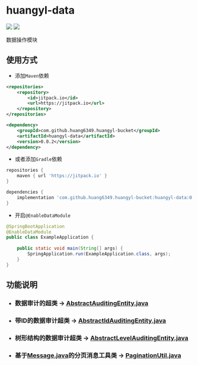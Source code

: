 # huangyl-data

[![](https://img.shields.io/badge/java-^1.8.0-orange.svg?style=flat-square)](http://www.oracle.com/technetwork/java/index.html)
[![](https://jitpack.io/v/huang6349/huangyl-bucket.svg?style=flat-square)](https://jitpack.io/#huang6349/huangyl-bucket)

数据操作模块

## 使用方式

* 添加`Maven`依赖

```xml
<repositories>
    <repository>
        <id>jitpack.io</id>
        <url>https://jitpack.io</url>
    </repository>
</repositories>
```

```xml
<dependency>
    <groupId>com.github.huang6349.huangyl-bucket</groupId>
    <artifactId>huangyl-data</artifactId>
    <version>0.0.2</version>
</dependency>
```

* 或者添加`Gradle`依赖

```groovy
repositories {
    maven { url 'https://jitpack.io' }
}
```

```groovy
dependencies {
    implementation 'com.github.huang6349.huangyl-bucket:huangyl-data:0.0.2'
}
```

* 开启`@EnableDataModule`

```java
@SpringBootApplication
@EnableDataModule
public class ExampleApplication {
    
    public static void main(String[] args) {
        SpringApplication.run(ExampleApplication.class, args);
    }
}
```

## 功能说明

* ### 数据审计的超类 -> [AbstractAuditingEntity.java](./src/main/java/org/hyl/bucket/data/auditing/domain/AbstractAuditingEntity.java)

* ### 带ID的数据审计超类 -> [AbstractIdAuditingEntity.java](./src/main/java/org/hyl/bucket/data/auditing/domain/AbstractIdAuditingEntity.java)

* ### 树形结构的数据审计超类 -> [AbstractLevelAuditingEntity.java](./src/main/java/org/hyl/bucket/data/auditing/level/domain/AbstractLevelAuditingEntity.java)

* ### 基于[Message.java](../huangyl-commons/src/main/java/org/hyl/bucket/commons/result/domain/Message.java)的分页消息工具类 -> [PaginationUtil.java](./src/main/java/org/hyl/bucket/data/commons/pagination/PaginationUtil.java)

